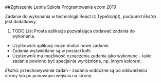 ##Zgłoszenie Letnia Szkoła Programowania ecom 2019

Zadanie do wykonania w technologii React (z TypeScript), podpunkt *Ekstra* jest dodatkowy.

1. TODO List
Prosta aplikacja pozwalająca dodawać zadania do wykonania.
-	Użytkownik aplikacji może dodać nowe zadanie.
-	Zadania wyświetlane są w postaci kafli.
-	Użytkownik ma możliwość oznaczenia zadania jako wykonane - takie zadanie powinno być specjalnie wyróżnione, np. innym kolorem.


*Ekstra*: przechowywanie zadań - zadania widoczne są po odświeżeniu strony lub po ponownym wejściu na stronę.
